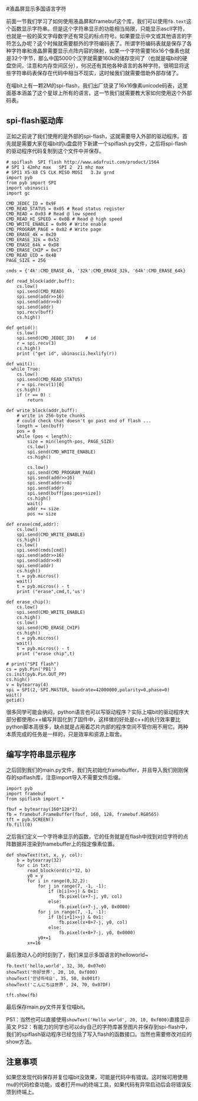 #液晶屏显示多国语言字符

前面一节我们学习了如何使用液晶屏和framebuf这个库，我们可以使用`fb.text`这个函数显示字符串。但是这个字符串显示的功能相当局限，只能显示ascII字符，也就是一般的英文字母数字还有常见的标点符号。如果要显示中文或其他语言的字符怎么办呢？这个时候就需要额外的字符编码表了。所谓字符编码表就是保存了各种字符串和液晶屏需要显示点阵内容的映射，如果一个字符需要16x16个像素也就是32个字节，那么中国5000个汉字就需要160k的储存空间了（也就是喵bit的硬盘空间，注意和内存空间区分），何况还有其他各种语言的各种字符。很明显将这些字符串码表保存在代码中相当不现实，这时候我们就需要借助外部存储了。

在喵bit上有一颗2M的spi-flash，我们出厂烧录了16x16像素unicode码表，这里面基本涵盖了这个星球上所有的语言。这一节我们就需要教大家如何使用这个外部码表。

## spi-flash驱动库

正如之前说了我们使用的是外部的spi-flash，这就需要导入外部的驱动程序。首先就是需要大家在喵bit的u盘盘符下新建一个spiflash.py文件，之后将spi-flash的驱动程序代码复制到这个文件中并保存。

	# spiflash  SPI flash http://www.adafruit.com/product/1564 
	# SPI 1 42mhz max   SPI 2  21 mhz max
	# SPI1 X5-X8 CS CLK MISO MOSI   3.3v grnd
	import pyb
	from pyb import SPI
	import ubinascii
	import gc
	
	CMD_JEDEC_ID = 0x9F
	CMD_READ_STATUS = 0x05 # Read status register
	CMD_READ = 0x03 # Read @ low speed
	CMD_READ_HI_SPEED = 0x0B # Read @ high speed
	CMD_WRITE_ENABLE = 0x06 # Write enable
	CMD_PROGRAM_PAGE = 0x02 # Write page
	CMD_ERASE_4k = 0x20
	CMD_ERASE_32k = 0x52
	CMD_ERASE_64k = 0xD8
	CMD_ERASE_CHIP = 0xC7
	CMD_READ_UID = 0x4B
	PAGE_SIZE = 256
	
	cmds = {'4k':CMD_ERASE_4k, '32k':CMD_ERASE_32k, '64k':CMD_ERASE_64k}
	
	def read_block(addr,buff):
	    cs.low()
	    spi.send(CMD_READ)
	    spi.send(addr>>16)
	    spi.send(addr>>8)
	    spi.send(addr)
	    spi.recv(buff)
	    cs.high()
	
	def getid():
	    cs.low()
	    spi.send(CMD_JEDEC_ID)    # id
	    r = spi.recv(3)
	    cs.high()
	    print ("get id", ubinascii.hexlify(r))
	
	def wait():
	  while True:
	    cs.low()
	    spi.send(CMD_READ_STATUS)
	    r = spi.recv(1)[0]
	    cs.high()
	    if (r == 0) :
	        return
	
	def write_block(addr,buff):
	    # write in 256-byte chunks
	    # could check that doesn't go past end of flash ...
	    length = len(buff)
	    pos = 0
	    while (pos < length):
	        size = min(length-pos, PAGE_SIZE)
	        cs.low()
	        spi.send(CMD_WRITE_ENABLE)
	        cs.high()
	
	        cs.low()
	        spi.send(CMD_PROGRAM_PAGE)
	        spi.send(addr>>16)
	        spi.send(addr>>8)
	        spi.send(addr)
	        spi.send(buff[pos:pos+size])
	        cs.high()
	        wait()
	        addr += size
	        pos += size
	
	def erase(cmd,addr):
	    cs.low()
	    spi.send(CMD_WRITE_ENABLE)
	    cs.high()
	    cs.low()
	    spi.send(cmds[cmd])
	    spi.send(addr>>16)
	    spi.send(addr>>8)
	    spi.send(addr)
	    cs.high()
	    t = pyb.micros()
	    wait()
	    t = pyb.micros() - t
	    print ("erase",cmd,t,'us')
	
	def erase_chip():
	    cs.low()
	    spi.send(CMD_WRITE_ENABLE)
	    cs.high()
	    cs.low()
	    spi.send(CMD_ERASE_CHIP)
	    cs.high()
	    t = pyb.micros()
	    wait()
	    t = pyb.micros() - t
	    print ("erase chip",t)
	
	# print("SPI flash")
	cs = pyb.Pin('PB1')
	cs.init(pyb.Pin.OUT_PP)
	cs.high()
	v = bytearray(4)
	spi = SPI(2, SPI.MASTER, baudrate=42000000,polarity=0,phase=0)
	wait()
	getid()
	
很多同学可能会纳闷，python语言也可以写驱动程序？实际上喵bit的驱动程序大部分都使用c++编写并固化到了固件中，这样做的好处是c++的执行效率要比python脚本高很多，缺点就是占用着芯片内部的程序空间不管你用不用它。两种本质完成的任务是一样的，只是效率和资源上取舍。

## 编写字符串显示程序

之后回到我们的main.py文件，我们先初始化framebuffer，并且导入我们刚刚保存的spiflash库，注意import导入不需要文件后缀。

	import pyb
	import framebuf
	from spiflash import *
	
	fbuf = bytearray(160*128*2)
	fb = framebuf.FrameBuffer(fbuf, 160, 128, framebuf.RGB565)
	tft = pyb.SCREEN()
	fb.fill(0)

之后我们定义一个字符串显示的函数，它的任务就是在flash中找到对应字符的点阵数据并渲染到framebuffer上的指定像素位置。

	def showText(txt, x, y, col):
	    b = bytearray(32)
	    for c in txt:
	        read_block(ord(c)*32, b)
	        y0 = y
	        for i in range(0,32,2):
	            for j in range(7, -1, -1):
	                if (b[i]>>j) & 0x1:
	                    fb.pixel(x+7-j, y0, col)
	                else:
	                    fb.pixel(x+7-j, y0, 0x0000)
	            for j in range(7, -1, -1):
	                if (b[i+1]>>j) & 0x1:
	                    fb.pixel(x+8+7-j, y0, col)
	                else:
	                    fb.pixel(x+8+7-j, y0, 0x0000)
	            y0+=1
	        x+=16

最后激动人心的时刻到了，我们来显示多国语言的helloworld~

	fb.text('hello,world', 32, 30, 0x07e0)
	showText('你好世界', 20, 10, 0xf800)
	showText('안녕하세요', 35, 50, 0x001f)
	showText('こんにちは世界', 24, 70, 0x07DF)
	
	tft.show(fb)

最后保存main.py文件并复位喵bit。

PS1：当然也可以直接使用`showText('Hello world', 20, 10, 0xf800)`直接显示英文
PS2：有能力的同学也可以diy自己的字符库甚至图片并保存到spi-flash中，我们的spiflash驱动程序已经包括了写入flash的函数接口。当然也需要修改对应的show方法。


## 注意事项

如果您发现代码保存并复位喵bit没效果，可能是代码中有错误。这时候可用使用mu的代码检查功能，或者打开mu的终端工具，如果代码有异常启动后会将错误反馈到终端上。